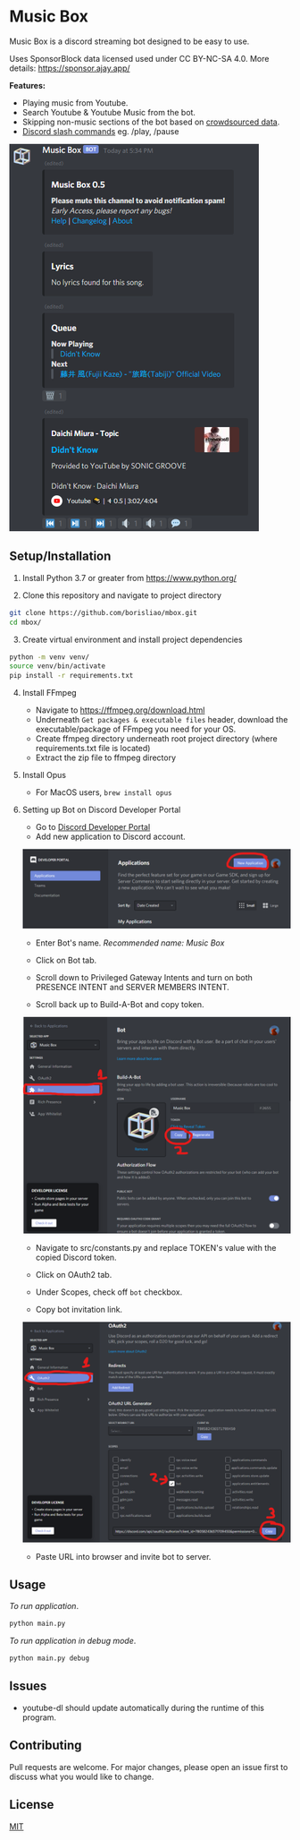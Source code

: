 # Music Box
Music Box is a discord streaming bot designed to be easy to use.

Uses SponsorBlock data licensed used under CC BY-NC-SA 4.0. More details: https://sponsor.ajay.app/

**Features:**

- Playing music from Youtube.
- Search Youtube & Youtube Music from the bot.
- Skipping non-music sections of the bot based on [crowdsourced data](https://sponsor.ajay.app/).
- [Discord slash commands](https://blog.discord.com/slash-commands-are-here-8db0a385d9e6)  eg. /play, /pause

![image](images/example.png)

## Setup/Installation
1. Install Python 3.7 or greater from https://www.python.org/

2. Clone this repository and navigate to project directory
```bash
git clone https://github.com/borisliao/mbox.git
cd mbox/
```

3. Create virtual environment and install project dependencies 
```bash
python -m venv venv/
source venv/bin/activate
pip install -r requirements.txt
```

4. Install FFmpeg 
    - Navigate to https://ffmpeg.org/download.html
    - Underneath ``Get packages & executable files`` header, download the executable/package of FFmpeg you need for your OS.
    - Create ffmpeg directory underneath root project directory (where requirements.txt file is located)
    - Extract the zip file to ffmpeg directory

5. Install Opus
    - For MacOS users, ``brew install opus``

6. Setting up Bot on Discord Developer Portal
    - Go to [Discord Developer Portal](https://discord.com/developers/applications) 
    - Add new application to Discord account.

    ![image](images/install1.png)

    - Enter Bot's name. *Recommended name: Music Box*
    - Click on Bot tab.

    - Scroll down to Privileged Gateway Intents and turn on both PRESENCE INTENT and SERVER MEMBERS INTENT.
    
    - Scroll back up to Build-A-Bot and copy token.

    ![image](images/install2.png)

    - Navigate to src/constants.py and replace TOKEN's value with the copied Discord token.

    - Click on OAuth2 tab.
    - Under Scopes, check off ``bot`` checkbox.
    - Copy bot invitation link.
    
    ![image](images/install3.png)

    - Paste URL into browser and invite bot to server.

## Usage
*To run application*.
```bash
python main.py
```

*To run application in debug mode*.
```bash
python main.py debug
```

## Issues

* youtube-dl should update automatically during the runtime of this program.

## Contributing
Pull requests are welcome. For major changes, please open an issue first to discuss what you would like to change.

## License
[MIT](https://choosealicense.com/licenses/mit/)
